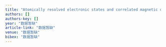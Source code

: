 ```yaml
---
title: "Atomically resolved electronic states and correlated magnetic order at termination engineered complex oxide heterointerfaces"
authors: []
authors-key: []
year: "数据暂缺"
article-link: "数据暂缺"
venue: "数据暂缺"
bibex: "数据暂缺"
---
```

